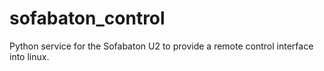 # sofabaton_control
Python service for the Sofabaton U2 to provide a remote control interface into linux.
